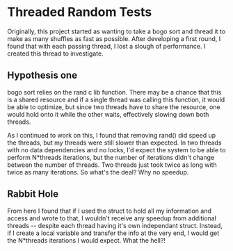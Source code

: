 # Threaded Random Tests

Originally, this project started as wanting to take a bogo sort and thread it to make as many shuffles as fast as possible. After developing a first round, I found that with each passing thread, I lost a slough of performance. I created this thread to investigate.

## Hypothesis one
bogo sort relies on the rand c lib function. There may be a chance that this is a shared resource and if a single thread was calling this function, it would be able to optimize, but since two threads have to share the resource, one would hold onto it while the other waits, effectively slowing down both threads.

As I continued to work on this, I found that removing rand() did speed up the threads, but my threads were still slower than expected. In two threads with no data dependencies and no locks, I'd expect the system to be able to perform N\*threads iterations, but the number of iterations didn't change between the number of threads. Two threads just took twice as long with twice as many iterations. So what's the deal? Why no speedup.

## Rabbit Hole
From here I found that if I used the struct to hold all my information and access and wrote to that, I wouldn't receive any speedup from additional threads -- despite each thread having it's own independant struct. Instead, if I create a local variable and transfer the info at the very end, I would get the N\*threads iterations I would expect. What the hell?!
